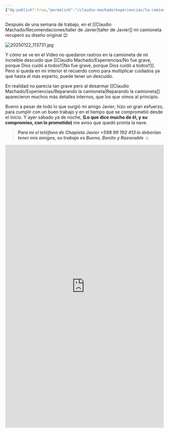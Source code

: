 ```yaml
---
{"dg-publish":true,"permalink":"/claudio-machado/experiencias/la-camioneta-como-nueva-otra-vez/","tags":["chapista","Camioneta"]}
---
```


Después de una semana de trabajo, en el [[Claudio Machado/Recomendaciones/taller de Javier\|taller de Javier]]  mi camioneta recuperó su diseño original 😉

![20250122_113731.jpg](/img/user/Personal/Im%C3%A1genes/20250122_113731.jpg) 

Y cómo se ve en el Vídeo no quedaron rastros en la camioneta de mi increíble descuido que [[Claudio Machado/Experiencias/No fue grave, porque Dios cuidó a todos!!\|No fue grave, porque Dios cuidó a todos!!]]. Pero si queda en mi interior el recuerdo como para multiplicar cuidados ya que hasta el más experto, puede tener un descuido.

En realidad no parecía tan grave pero al desarmar [[Claudio Machado/Experiencias/Reparando la camioneta\|Reparando la camioneta]] aparecieron muchos más detalles internos, que los que vimos al principio.

Bueno a pesar de todo lo que surgió mi amigo Javier, hizo un gran esfuerzo, para cumplir con un buen trabajo y en el tiempo que se comprometió desde el inicio. Y ayer sábado ya de noche, **(Lo que dice mucho de él, y su compromiso, con lo prometido)** me aviso que quedó pronta la nave.

>***Para mi el teléfono de Chapista Javier  +598 99 192 413 lo deberían tener mis amigos, su trabajo es Bueno, Bonito y Razonable*** ☺️

<div style="position: relative; width: 100%; padding-bottom: 177.78%; height: 0; overflow: hidden;">
  <iframe 
    style="position: absolute; top: 0; left: 0; width: 100%; height: 100%;" 
    src="https://youtube.com/embed/fTGJOdLec-Q" 
    frameborder="0" allowfullscreen>
  </iframe>
</div>





